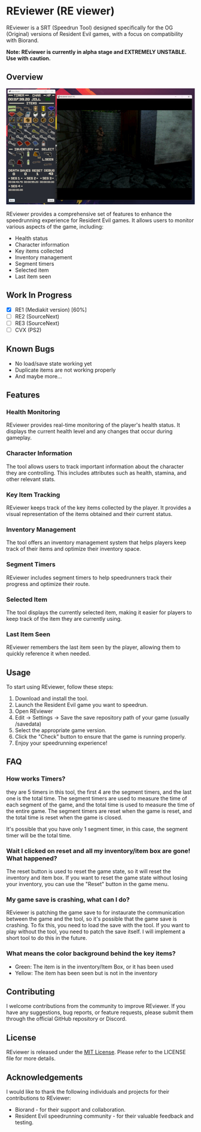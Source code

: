 # REviewer (RE viewer)

REviewer is a SRT (Speedrun Tool) designed specifically for the OG (Original) versions of Resident Evil games, with a focus on compatibility with Biorand.

**Note: REviewer is currently in alpha stage and EXTREMELY UNSTABLE. Use with caution.**


## Overview
![Alt Text](img/reviewer.png)

REviewer provides a comprehensive set of features to enhance the speedrunning experience for Resident Evil games. It allows users to monitor various aspects of the game, including:

- Health status
- Character information
- Key items collected
- Inventory management
- Segment timers
- Selected item
- Last item seen

## Work In Progress

- [x] RE1 (Mediakit version) [60%]
- [ ] RE2 (SourceNext)
- [ ] RE3 (SourceNext)
- [ ] CVX (PS2)

## Known Bugs

- No load/save state working yet
- Duplicate items are not working properly
- And maybe more...

## Features

### Health Monitoring

REviewer provides real-time monitoring of the player's health status. It displays the current health level and any changes that occur during gameplay.

### Character Information

The tool allows users to track important information about the character they are controlling. This includes attributes such as health, stamina, and other relevant stats.

### Key Item Tracking

REviewer keeps track of the key items collected by the player. It provides a visual representation of the items obtained and their current status.

### Inventory Management

The tool offers an inventory management system that helps players keep track of their items and optimize their inventory space.

### Segment Timers

REviewer includes segment timers to help speedrunners track their progress and optimize their route.

### Selected Item

The tool displays the currently selected item, making it easier for players to keep track of the item they are currently using.

### Last Item Seen

REviewer remembers the last item seen by the player, allowing them to quickly reference it when needed.

## Usage

To start using REviewer, follow these steps:

1. Download and install the tool. 
2. Launch the Resident Evil game you want to speedrun.
3. Open REviewer
4. Edit -> Settings -> Save the save repository path of your game (usually /savedata)
5. Select the appropriate game version.
6. Click the "Check" button to ensure that the game is running properly.
7. Enjoy your speedrunning experience!

## FAQ

### How works Timers?

they are 5 timers in this tool, the first 4 are the segment timers, and the last one is the total time. The segment timers are used to measure the time of each segment of the game, and the total time is used to measure the time of the entire game. The segment timers are reset when the game is reset, and the total time is reset when the game is closed.

It's possible that you have only 1 segment timer, in this case, the segment timer will be the total time.

### Wait I clicked on reset and all my inventory/item box are gone! What happened?

The reset button is used to reset the game state, so it will reset the inventory and item box. If you want to reset the game state without losing your inventory, you can use the "Reset" button in the game menu.

### My game save is crashing, what can I do?

REviewer is patching the game save to for instaurate the communication between the game and the tool, so it's possible that the game save is crashing. To fix this, you need to load the save with the tool.
If you want to play without the tool, you need to patch the save itself. I will implement a short tool to do this in the future.

### What means the color background behind the key items?

- Green: The item is in the inventory/Item Box, or it has been used
- Yellow: The item has been seen but is not in the inventory

## Contributing

I welcome contributions from the community to improve REviewer. If you have any suggestions, bug reports, or feature requests, please submit them through the official GitHub repository or Discord.

## License

REviewer is released under the [MIT License](https://opensource.org/licenses/MIT). Please refer to the LICENSE file for more details.

## Acknowledgements

I would like to thank the following individuals and projects for their contributions to REviewer:

- Biorand - for their support and collaboration.
- Resident Evil speedrunning community - for their valuable feedback and testing.
